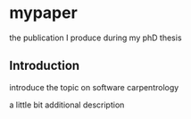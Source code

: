 # mypaper
the publication I produce during my phD thesis
## Introduction
introduce the topic on software carpentrology

a little bit additional description
